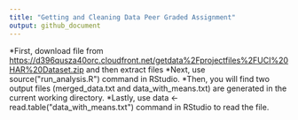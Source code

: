 ```yaml
---
title: "Getting and Cleaning Data Peer Graded Assignment"
output: github_document
---
```

*First, download file from https://d396qusza40orc.cloudfront.net/getdata%2Fprojectfiles%2FUCI%20HAR%20Dataset.zip and then extract files
*Next, use source("run_analysis.R") command in RStudio. 
*Then, you will find two output files (merged_data.txt and data_with_means.txt) are generated in the current working directory.
*Lastly, use data <- read.table("data_with_means.txt") command in RStudio to read the file.
